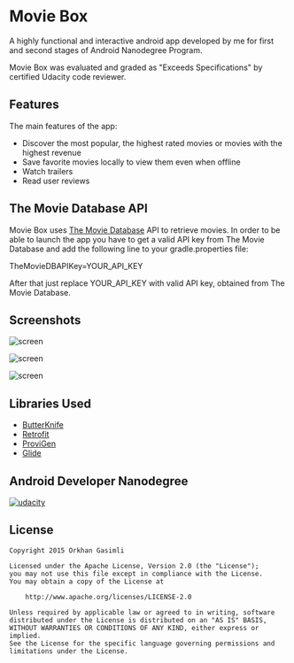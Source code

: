 # Movie Box
A highly functional and interactive android app developed by me for first and second stages of Android Nanodegree Program.

Movie Box was evaluated and graded as "Exceeds Specifications" by certified Udacity code reviewer.

## Features

The main features of the app:
* Discover the most popular, the highest rated movies or movies with the highest revenue
* Save favorite movies locally to view them even when offline
* Watch trailers
* Read user reviews

## The Movie Database API

Movie Box uses [The Movie Database](https://www.themoviedb.org/documentation/api) API to retrieve movies.
In order to be able to launch the app you have to get a valid API key from The Movie Database and add the following line to your gradle.properties file:

TheMovieDBAPIKey=YOUR_API_KEY

After that just replace YOUR_API_KEY with valid API key, obtained from The Movie Database.

## Screenshots

![screen](../master/screenshots/main_phone.png)

![screen](../master/screenshots/detail_phone.png)

![screen](../master/screenshots/sw600dp.png)

## Libraries Used

* [ButterKnife](https://github.com/JakeWharton/butterknife)
* [Retrofit](https://github.com/square/retrofit)
* [ProviGen](https://github.com/TimotheeJeannin/ProviGen)
* [Glide](https://github.com/bumptech/glide)

## Android Developer Nanodegree
[![udacity][1]][2]

[1]: ../master/screenshots/nanodegree.png
[2]: https://www.udacity.com/course/android-developer-nanodegree--nd801

## License

    Copyright 2015 Orkhan Gasimli

    Licensed under the Apache License, Version 2.0 (the "License");
    you may not use this file except in compliance with the License.
    You may obtain a copy of the License at

        http://www.apache.org/licenses/LICENSE-2.0

    Unless required by applicable law or agreed to in writing, software
    distributed under the License is distributed on an "AS IS" BASIS,
    WITHOUT WARRANTIES OR CONDITIONS OF ANY KIND, either express or implied.
    See the License for the specific language governing permissions and
    limitations under the License.
